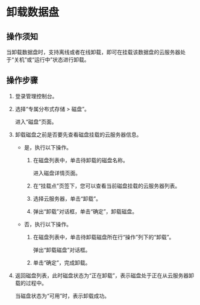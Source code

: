# 卸载数据盘<a name="ZH-CN_TOPIC_0170873835"></a>

## 操作须知<a name="section41541269"></a>

当卸载数据盘时，支持离线或者在线卸载，即可在挂载该数据盘的云服务器处于“关机”或“运行中”状态进行卸载。

## 操作步骤<a name="section38327104"></a>

1.  登录管理控制台。
2.  选择“专属分布式存储 \> 磁盘”。

    进入“磁盘”页面。

3.  卸载磁盘之前是否要先查看磁盘挂载的云服务器信息。
    -   是，执行以下操作。
        1.  在磁盘列表中，单击待卸载的磁盘名称。

            进入磁盘详情页面。

        2.  在“挂载点”页签下，您可以查看当前磁盘挂载的云服务器列表。
        3.  选择云服务器，单击“卸载”。
        4.  弹出“卸载”对话框，单击“确定”，卸载磁盘。

    -   否，执行以下操作。
        1.  在磁盘列表中，单击待卸载磁盘所在行“操作”列下的“卸载”。

            弹出“卸载磁盘”对话框。

        2.  单击“确定”，完成卸载。

4.  返回磁盘列表，此时磁盘状态为“正在卸载”，表示磁盘处于正在从云服务器卸载的过程中。

    当磁盘状态为“可用”时，表示卸载成功。


